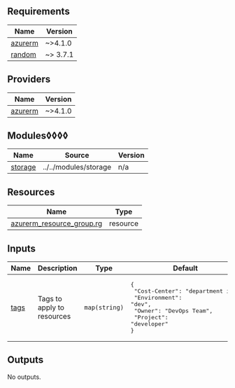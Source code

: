 <!-- BEGIN_TF_DOCS -->
## Requirements

| Name | Version |
|------|---------|
| <a name="requirement_azurerm"></a> [azurerm](#requirement\_azurerm) | ~>4.1.0 |
| <a name="requirement_random"></a> [random](#requirement\_random) | ~> 3.7.1 |

## Providers

| Name | Version |
|------|---------|
| <a name="provider_azurerm"></a> [azurerm](#provider\_azurerm) | ~>4.1.0 |

## Modules◊◊◊◊

| Name | Source | Version |
|------|--------|---------|
| <a name="module_storage"></a> [storage](#module\_storage) | ../../modules/storage | n/a |

## Resources

| Name | Type |
|------|------|
| [azurerm_resource_group.rg](https://registry.terraform.io/providers/hashicorp/azurerm/latest/docs/resources/resource_group) | resource |

## Inputs

| Name | Description | Type | Default | Required |
|------|-------------|------|---------|:--------:|
| <a name="input_tags"></a> [tags](#input\_tags) | Tags to apply to resources | `map(string)` | <pre>{<br/>  "Cost-Center": "department it",<br/>  "Environment": "dev",<br/>  "Owner": "DevOps Team",<br/>  "Project": "developer"<br/>}</pre> | no |

## Outputs

No outputs.
<!-- END_TF_DOCS -->